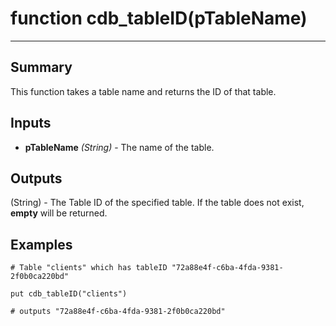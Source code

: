 # function cdb_tableID(pTableName)
---

## Summary
This function takes a table name and returns the ID of that table.

## Inputs
* **pTableName** *(String)* - The name of the table.

## Outputs
(String) - The Table ID of the specified table. If the table does not exist, **empty** will be returned.

## Examples
```
# Table "clients" which has tableID "72a88e4f-c6ba-4fda-9381-2f0b0ca220bd"

put cdb_tableID("clients")

# outputs "72a88e4f-c6ba-4fda-9381-2f0b0ca220bd"
``` 